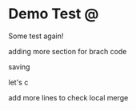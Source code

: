 # Demo Test @

Some test again!

adding more section for brach code

saving

let's c

add more lines to check local merge